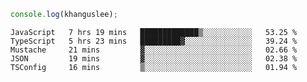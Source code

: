 ```js
console.log(khanguslee);
```

<!--START_SECTION:waka-->

```text
JavaScript   7 hrs 19 mins   █████████████▒░░░░░░░░░░░   53.25 %
TypeScript   5 hrs 23 mins   █████████▓░░░░░░░░░░░░░░░   39.24 %
Mustache     21 mins         ▓░░░░░░░░░░░░░░░░░░░░░░░░   02.66 %
JSON         19 mins         ▓░░░░░░░░░░░░░░░░░░░░░░░░   02.38 %
TSConfig     16 mins         ▒░░░░░░░░░░░░░░░░░░░░░░░░   01.94 %
```

<!--END_SECTION:waka-->

<!--
**khanguslee/khanguslee** is a ✨ _special_ ✨ repository because its `README.md` (this file) appears on your GitHub profile.

Here are some ideas to get you started:

- 🔭 I’m currently working on ...
- 🌱 I’m currently learning ...
- 👯 I’m looking to collaborate on ...
- 🤔 I’m looking for help with ...
- 💬 Ask me about ...
- 📫 How to reach me: ...
- 😄 Pronouns: ...
- ⚡ Fun fact: ...
-->
